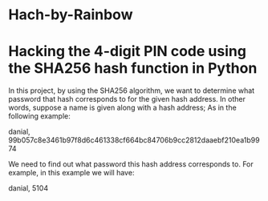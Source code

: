 # Hach-by-Rainbow
# Hacking the 4-digit PIN code using the SHA256 hash function in Python

In this project, by using the SHA256 algorithm, we want to determine what password that hash corresponds to for the given hash address. In other words, suppose a name is
given along with a hash address; As in the following example:

danial, 99b057c8e3461b97f8d6c461338cf664bc84706b9cc2812daaebf210ea1b9974 

We need to find out what password this hash address corresponds to. For example, in this example we will have: 

danial, 5104
